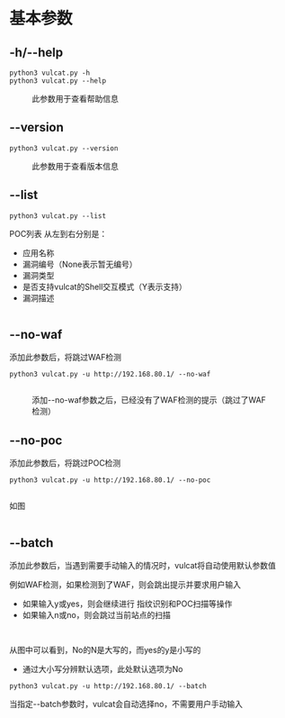 # 基本参数

## -h/--help

```
python3 vulcat.py -h
python3 vulcat.py --help
```

<figure>此参数用于查看帮助信息<img src="../../../../../static/imgs/usage/usage_01-1.png" alt=""><figcaption></figcaption></figure>

## --version

```
python3 vulcat.py --version
```

<figure>此参数用于查看版本信息<img src="../../../../../static/imgs/usage/usage_01-2.png" alt=""><figcaption></figcaption></figure>

## --list

```
python3 vulcat.py --list
```

POC列表 从左到右分别是：

* 应用名称
* 漏洞编号（None表示暂无编号）
* 漏洞类型
* 是否支持vulcat的Shell交互模式（Y表示支持）
* 漏洞描述

<figure><img src="../../../../../static/imgs/usage/usage_01-3.png" alt=""><figcaption></figcaption></figure>

## --no-waf

添加此参数后，将跳过WAF检测

```
python3 vulcat.py -u http://192.168.80.1/ --no-waf
```

<figure><img src="../../../../../static/imgs/usage/usage_04-1-1.png" alt=""><figcaption></figcaption></figure>

<figure>添加--no-waf参数之后，已经没有了WAF检测的提示（跳过了WAF检测）<img src="../../../../../static/imgs/usage/usage_04.png" alt=""><figcaption></figcaption></figure>

## --no-poc

添加此参数后，将跳过POC检测

```
python3 vulcat.py -u http://192.168.80.1/ --no-poc
```

<figure><img src="../../../../../static/imgs/usage/usage_04-2-1.png" alt=""><figcaption></figcaption></figure>

如图

<figure><img src="../../../../../static/imgs/usage/usage_04-1-2.png" alt=""><figcaption></figcaption></figure>

## --batch

添加此参数后，当遇到需要手动输入的情况时，vulcat将自动使用默认参数值

例如WAF检测，如果检测到了WAF，则会跳出提示并要求用户输入

* 如果输入y或yes，则会继续进行 指纹识别和POC扫描等操作
* 如果输入n或no，则会跳过当前站点的扫描

<figure><img src="../../../../../static/imgs/usage/usage_04-3-1.png" alt=""><figcaption></figcaption></figure>

<figure><img src="../../../../../static/imgs/usage/usage_04-3-2.png" alt=""><figcaption></figcaption></figure>

从图中可以看到，No的N是大写的，而yes的y是小写的
* 通过大小写分辨默认选项，此处默认选项为No

```
python3 vulcat.py -u http://192.168.80.1/ --batch
```

当指定--batch参数时，vulcat会自动选择no，不需要用户手动输入

<figure><img src="../../../../../static/imgs/usage/usage_04-3-3.png" alt=""><figcaption></figcaption></figure>





